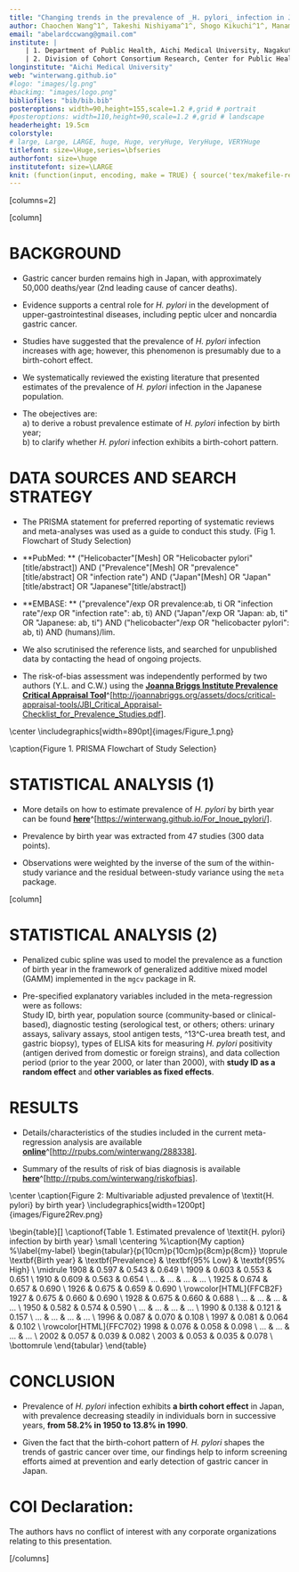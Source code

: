 ```yaml
---
title: "Changing trends in the prevalence of _H. pylori_ infection in Japan (1908-2003): a systematic review and meta-regression analysis of 170,572 individuals"
author: Chaochen Wang^1^, Takeshi Nishiyama^1^, Shogo Kikuchi^1^, Manami Inoue^2^,  Norie Sawada^2^, Shoichiro Tsugane^2^, Yingsong Lin^1^
email: "abelardccwang@gmail.com"
institute: | 
    | 1. Department of Public Health, Aichi Medical University, Nagakute, Aichi, Japan; 
    | 2. Division of Cohort Consortium Research, Center for Public Health Sciences, National Cancer Center, Tokyo, Japan
longinstitute: "Aichi Medical University"
web: "winterwang.github.io"
#logo: "images/lg.png"
#backimg: "images/logo.png"
bibliofiles: "bib/bib.bib"
posteroptions: width=90,height=155,scale=1.2 #,grid # portrait
#posteroptions: width=110,height=90,scale=1.2 #,grid # landscape
headerheight: 19.5cm
colorstyle:
# large, Large, LARGE, huge, Huge, veryHuge, VeryHuge, VERYHuge
titlefont: size=\Huge,series=\bfseries
authorfont: size=\huge
institutefont: size=\LARGE
knit: (function(input, encoding, make = TRUE) { source('tex/makefile-renderer.R', local = TRUE) })
---
```





[columns=2]

[column]

# BACKGROUND

-  Gastric cancer burden remains high in Japan, with approximately 50,000 deaths/year (2nd leading cause of cancer deaths).

-  Evidence supports a central role for _H. pylori_ in the development of upper-gastrointestinal diseases, including peptic ulcer and noncardia gastric cancer.

-  Studies have suggested that the prevalence of _H. pylori_ infection increases with age; however, this phenomenon is presumably due to a birth-cohort effect.

-  We systematically reviewed the existing literature that presented estimates of the prevalence of _H. pylori_ infection in the Japanese population.

-  The obejectives are:  
   a) to derive a robust prevalence estimate of _H. pylori_ infection by birth year;   
   b) to clarify whether _H. pylori_ infection exhibits a birth-cohort pattern. 

<!--

- Standard abreviations \\eg and \\ie for \eg and \ie
- Units like \pps{900}
- **Highlights** and *highlights*

-->

# DATA SOURCES AND SEARCH STRATEGY

- The PRISMA statement for preferred reporting of systematic reviews and meta-analyses was used as a guide to conduct this study. (Fig 1. Flowchart of Study Selection) 

- **PubMed: ** ("Helicobacter"[Mesh] OR "Helicobacter pylori"[title/abstract]) AND ("Prevalence"[Mesh] OR "prevalence"[title/abstract] OR "infection rate") AND ("Japan"[Mesh] OR "Japan"[title/abstract] OR "Japanese"[title/abstract])

- **EMBASE: **  ("prevalence"/exp OR prevalence:ab, ti  OR "infection rate"/exp OR "infection rate": ab, ti) AND ("Japan"/exp OR "Japan: ab, ti" OR "Japanese: ab, ti") AND ("helicobacter"/exp OR "helicobacter pylori": ab, ti) AND (humans)/lim.

- We also scrutinised the reference lists, and searched for unpublished data by contacting the head of ongoing projects. 

- The risk-of-bias assessment was independently performed by two authors (Y.L. and C.W.) using the [**Joanna Briggs Institute Prevalence Critical Appraisal Tool**](http://joannabriggs.org/assets/docs/critical-appraisal-tools/JBI_Critical_Appraisal-Checklist_for_Prevalence_Studies.pdf)^[http://joannabriggs.org/assets/docs/critical-appraisal-tools/JBI_Critical_Appraisal-Checklist_for_Prevalence_Studies.pdf].

\center
\includegraphics[width=890pt]{images/Figure_1.png}

\caption{Figure 1. PRISMA Flowchart of Study Selection}

# STATISTICAL ANALYSIS (1)

- More details on how to estimate prevalence of _H. pylori_ by birth year can be found [**here**](https://winterwang.github.io/For_Inoue_pylori/)^[https://winterwang.github.io/For_Inoue_pylori/].

- Prevalence by birth year was extracted from 47 studies (300 data points).

- Observations were weighted by the inverse of the sum of the within-study variance and the residual between-study variance using the `meta` package.



[column]

# STATISTICAL ANALYSIS (2) 
- Penalized cubic spline was used to model the prevalence as a function of birth year in the framework of generalized additive mixed model (GAMM) implemented in the `mgcv` package in R. 

- Pre-specified explanatory variables included in the meta-regression were as follows:   
  Study ID, birth year, population source (community-based or clinical-based), diagnostic testing (serological test, or others; others: urinary assays, salivary assays, stool antigen tests, ^13^C-urea breath test, and gastric biopsy), types of ELISA kits for measuring _H. pylori_ positivity (antigen derived from domestic or foreign strains), and data collection period (prior to the year 2000, or later than 2000), with **study ID as a random effect** and **other variables as fixed effects**.



# RESULTS

- Details/characteristics of the studies included in the current meta-regression analysis are available [**online**](http://rpubs.com/winterwang/288338)^[http://rpubs.com/winterwang/288338].

- Summary of the results of risk of bias diagnosis is available [**here**](http://rpubs.com/winterwang/riskofbias)^[http://rpubs.com/winterwang/riskofbias].

\center
\caption{Figure 2: Multivariable adjusted prevalence of \textit{H. pylori} by birth year}
\includegraphics[width=1200pt]{images/Figure2Rev.png}





\begin{table}[]
\captionof{Table 1. Estimated prevalence of \textit{H. pylori} infection by birth year}
\small
\centering
%\caption{My caption}
%\label{my-label}
\begin{tabular}{p{10cm}p{10cm}p{8cm}p{8cm}}
\toprule
\textbf{Birth year} & \textbf{Prevalence} & \textbf{95\% Low} & \textbf{95\% High} \\ \midrule
1908                & 0.597               & 0.543             & 0.649              \\
1909                & 0.603               & 0.553             & 0.651              \\
1910	              & 0.609               & 0.563	            & 0.654  \\
...                 & ...              & ...            & ...             \\
1925                & 0.674               & 0.657             & 0.690               \\
1926                & 0.675               & 0.659             & 0.690               \\
\rowcolor[HTML]{FFCB2F} 
1927                & 0.675               & 0.660              & 0.690               \\
1928                & 0.675               & 0.660              & 0.688              \\
...              & ...              & ...            & ...             \\
1950                & 0.582               & 0.574             & 0.590               \\
...              & ...              & ...            & ...             \\
1990                & 0.138               & 0.121             & 0.157              \\
...              & ...              & ...            & ...             \\
1996                & 0.087               & 0.070              & 0.108              \\
1997                & 0.081               & 0.064             & 0.102              \\
\rowcolor[HTML]{FFC702} 
1998                & 0.076               & 0.058             & 0.098              \\
...              & ...              & ...            & ...             \\
2002                & 0.057               & 0.039             & 0.082              \\
2003                & 0.053               & 0.035             & 0.078              \\ \bottomrule
\end{tabular}
\end{table}

# CONCLUSION

- Prevalence of _H. pylori_ infection exhibits **a birth cohort effect** in Japan, with prevalence decreasing steadily in individuals born in successive years, **from 58.2% in 1950 to 13.8% in 1990**.  

- Given the fact that the birth-cohort pattern of _H. pylori_ shapes the trends of gastric cancer over time, our findings help to inform screening efforts aimed at prevention and early detection of gastric cancer in Japan.


<!--\vskip0.5cm

[/columns]


[columns=2]

[column]

-->

# COI Declaration:

The authors havs no conflict of interest with any corporate organizations relating to this presentation.


<!--\vskip4.4cm-->

[/columns]
